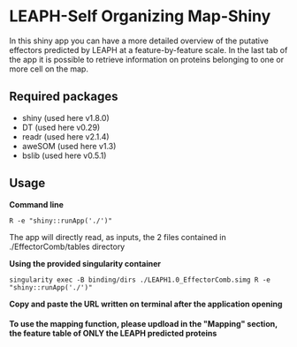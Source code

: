 # LEAPH-Self Organizing Map-Shiny
In this shiny app you can have a more detailed overview of the putative effectors predicted by LEAPH at a feature-by-feature scale.
In the last tab of the app it is possible to retrieve information on proteins belonging to one or more cell on the map.

## Required packages
- shiny (used here v1.8.0)
- DT (used here v0.29)
- readr (used here v2.1.4)
- aweSOM (used here v1.3)
- bslib (used here v0.5.1)
  
## Usage
**Command line** 
```
R -e "shiny::runApp('./')"
```
The app will directly read, as inputs, the 2 files contained in ./EffectorComb/tables directory 

**Using the provided singularity container**
```
singularity exec -B binding/dirs ./LEAPH1.0_EffectorComb.simg R -e "shiny::runApp('./')"
```
**Copy and paste the URL written on terminal after the application opening**

#### To use the mapping function, please updload in the "Mapping" section, the feature table of ONLY the LEAPH predicted proteins
